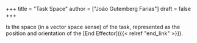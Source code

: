 +++
title = "Task Space"
author = ["João Gutemberg Farias"]
draft = false
+++

Is the space (in a vector space sense) of the task, represented as the position and orientation of the [End Effector]({{< relref "end_link" >}}).
